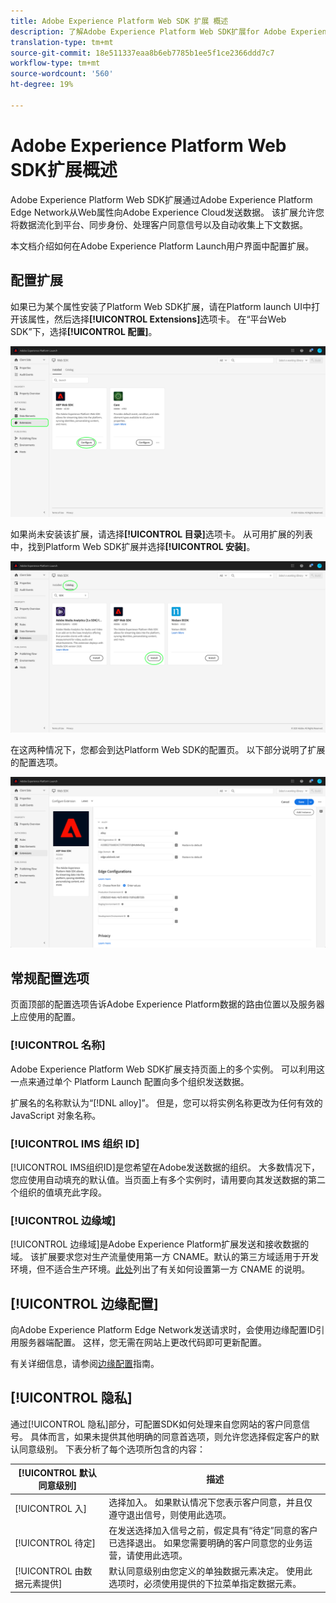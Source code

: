 ```yaml
---
title: Adobe Experience Platform Web SDK 扩展 概述
description: 了解Adobe Experience Platform Web SDK扩展for Adobe Experience Platform Launch
translation-type: tm+mt
source-git-commit: 18e511337eaa8b6eb7785b1ee5f1ce2366ddd7c7
workflow-type: tm+mt
source-wordcount: '560'
ht-degree: 19%

---
```



# Adobe Experience Platform Web SDK扩展概述

Adobe Experience Platform Web SDK扩展通过Adobe Experience Platform Edge Network从Web属性向Adobe Experience Cloud发送数据。 该扩展允许您将数据流化到平台、同步身份、处理客户同意信号以及自动收集上下文数据。

本文档介绍如何在Adobe Experience Platform Launch用户界面中配置扩展。

## 配置扩展

如果已为某个属性安装了Platform Web SDK扩展，请在Platform launch UI中打开该属性，然后选择&#x200B;**[!UICONTROL Extensions]**&#x200B;选项卡。 在“平台Web SDK”下，选择&#x200B;**[!UICONTROL 配置]**。

![](../images/extension/overview/configure.png)

如果尚未安装该扩展，请选择&#x200B;**[!UICONTROL 目录]**&#x200B;选项卡。 从可用扩展的列表中，找到Platform Web SDK扩展并选择&#x200B;**[!UICONTROL 安装]**。

![](../images/extension/overview/install.png)

在这两种情况下，您都会到达Platform Web SDK的配置页。 以下部分说明了扩展的配置选项。

![](../images/extension/overview/config-screen.png)

## 常规配置选项

页面顶部的配置选项告诉Adobe Experience Platform数据的路由位置以及服务器上应使用的配置。

### [!UICONTROL 名称]

Adobe Experience Platform Web SDK扩展支持页面上的多个实例。 可以利用这一点来通过单个 Platform Launch 配置向多个组织发送数据。

扩展名的名称默认为“[!DNL alloy]”。 但是，您可以将实例名称更改为任何有效的 JavaScript 对象名称。

### **[!UICONTROL IMS 组织 ID]**

[!UICONTROL IMS组织ID]是您希望在Adobe发送数据的组织。 大多数情况下，您应使用自动填充的默认值。当页面上有多个实例时，请用要向其发送数据的第二个组织的值填充此字段。

### **[!UICONTROL 边缘域]**

[!UICONTROL 边缘域]是Adobe Experience Platform扩展发送和接收数据的域。 该扩展要求您对生产流量使用第一方 CNAME。默认的第三方域适用于开发环境，但不适合生产环境。[此处](https://docs.adobe.com/content/help/zh-Hans/core-services/interface/ec-cookies/cookies-first-party.html)列出了有关如何设置第一方 CNAME 的说明。

## [!UICONTROL 边缘配置]

向Adobe Experience Platform Edge Network发送请求时，会使用边缘配置ID引用服务器端配置。 这样，您无需在网站上更改代码即可更新配置。

有关详细信息，请参阅[边缘配置](../fundamentals/edge-configuration.md)指南。

## [!UICONTROL 隐私]

通过[!UICONTROL 隐私]部分，可配置SDK如何处理来自您网站的客户同意信号。 具体而言，如果未提供其他明确的同意首选项，则允许您选择假定客户的默认同意级别。 下表分析了每个选项所包含的内容：

| [!UICONTROL 默认同意级别] | 描述 |
| --- | --- |
| [!UICONTROL 入] | 选择加入。 如果默认情况下您表示客户同意，并且仅遵守退出信号，则使用此选项。 |
| [!UICONTROL 待定] | 在发送选择加入信号之前，假定具有“待定”同意的客户已选择退出。 如果您需要明确的客户同意您的业务运营，请使用此选项。 |
| [!UICONTROL 由数据元素提供] | 默认同意级别由您定义的单独数据元素决定。 使用此选项时，必须使用提供的下拉菜单指定数据元素。 |
